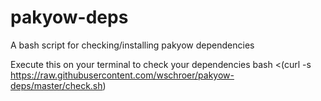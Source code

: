 # pakyow-deps
A bash script for checking/installing pakyow dependencies

Execute this on your terminal to check your dependencies
bash <(curl -s https://raw.githubusercontent.com/wschroer/pakyow-deps/master/check.sh)
